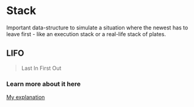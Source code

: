# Stack

Important data-structure to simulate a situation where the newest has to leave first - like an execution stack or a real-life stack of plates.

## LIFO

> Last In First Out

### Learn more about it here
[My explanation](https://axelvaz.notion.site/Stack-b6f4d5bae8e841fcb93ce7b0906cf55e?pvs=4)
